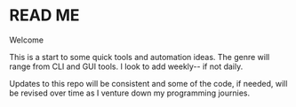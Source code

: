 # READ ME
Welcome

This is a start to some quick tools and automation ideas. 
The genre will range from CLI and GUI tools. I look to add weekly-- if not daily.

Updates to this repo will be consistent and some of the code, if needed, will be revised over time as I venture down my programming journies.
